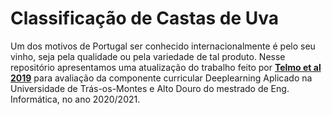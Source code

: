 # Classificação de Castas de Uva

Um dos motivos de Portugal ser conhecido internacionalmente é pelo seu vinho, seja pela qualidade ou pela variedade de tal produto. Nesse repositório apresentamos uma atualização do trabalho feito por **[Telmo et al 2019](https://app.dimensions.ai/details/publication/pub.1120743352)** para avaliação da componente curricular Deeplearning Aplicado na Universidade de Trás-os-Montes e Alto Douro do mestrado de Eng. Informática, no ano 2020/2021.
